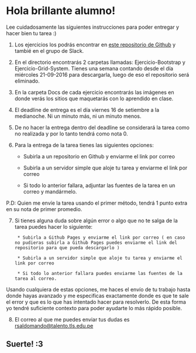 # Hola brillante alumno! 

Lee cuidadosamente las siguientes instrucciones para poder entregar y hacer bien tu tarea :)

1. Los ejercicios los podrás encontrar en [este repositorio de Github](https://github.com/raymicha/Clase-TLS-21-09-2016) y tambié en el grupo de Slack.

2. En el directorio encontrarás 2 carpetas llamadas: Ejercicio-Bootstrap y Ejercicio-Grid-System. Tienes una semana contando desde el día miércoles 21-09-2016 para descargarla, luego de eso el repositorio será eliminado.

3. En la carpeta Docs de cada ejercicio encontrarás las imágenes en donde verás los sitios que maquetarás con lo aprendido en clase.

4. El deadline de entrega es el día viernes 16 de setiembre a la medianoche. Ni un minuto más, ni un minuto menos. 

5. De no hacer la entrega dentro del deadline se considerará la tarea como no realizada y por lo tanto tendrá como nota 0.

6. Para la entrega de la tarea tienes las siguientes opciones:

	* Subirla a un repositorio en Github y enviarme el link por correo

	* Subirla a un servidor simple que aloje tu tarea y enviarme el link por correo

	* Si todo lo anterior fallara, adjuntar las fuentes de la tarea en un correo y mandármelo.

P.D: Quien me envíe la tarea usando el primer método, tendrá 1 punto extra en su nota de primer promedio.

7. Si tienes alguna duda sobre algún error o algo que no te salga de la tarea puedes hacer lo siguiente: 

		* Subirla a Github Pages y enviarme el link por correo ( en caso no pudieras subirla a Github Pages puedes enviarme el link del repositorio para que pueda descargarlo )

		* Subirla a un servidor simple que aloje tu tarea y enviarme el link por correo 

		* Si todo lo anterior fallara puedes enviarme las fuentes de la tarea al correo.

Usando cualquiera de estas opciones, me haces el envío de tu trabajo hasta donde hayas avanzado y me especificas exactamente donde es que te sale el error y que es lo que has intentado hacer para resolverlo. De esta forma yo tendré suficiente contexto para poder ayudarte lo más rápido posible.

8. El correo al que me puedes enviar tus dudas es rsaldomando@talento.tls.edu.pe 

## Suerte! :3

